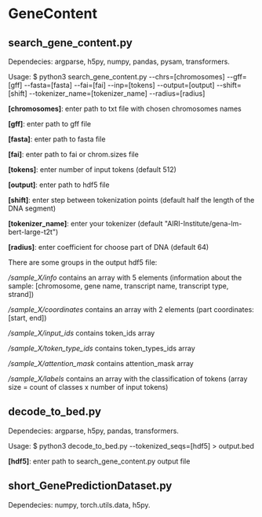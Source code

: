# GeneContent
## search_gene_content.py

Dependecies: argparse, h5py, numpy, pandas, pysam, transformers.

Usage: $ python3 search_gene_content.py --chrs=[chromosomes] --gff=[gff] --fasta=[fasta] --fai=[fai] --inp=[tokens] --output=[output] --shift=[shift] --tokenizer_name=[tokenizer_name] --radius=[radius] 

**[chromosomes]**: enter path to txt file with chosen chromosomes names

**[gff]**: enter path to gff file

**[fasta]**: enter path to fasta file

**[fai]**: enter path to fai or chrom.sizes file

**[tokens]**: enter number of input tokens (default 512)

**[output]**: enter path to hdf5 file

**[shift]**: enter step between tokenization points (default half the length of the DNA segment)

**[tokenizer_name]**: enter your tokenizer (default "AIRI-Institute/gena-lm-bert-large-t2t")

**[radius]**: enter coefficient for choose part of DNA (default 64)

There are some groups in the output hdf5 file:

  */sample_X/info* contains an array with 5 elements (information about the sample: [chromosome, gene name, transcript name, transcript type, strand])
  
  */sample_X/coordinates* contains an array with 2 elements (part coordinates: [start, end])

  */sample_X/input_ids* contains token_ids array

  */sample_X/token_type_ids* contains token_types_ids array

  */sample_X/attention_mask* contains attention_mask array

  */sample_X/labels* contains an array with  the classification of tokens (array size = count of classes x number of input tokens)

## decode_to_bed.py

Dependecies: argparse, h5py, pandas, transformers.

Usage: $ python3 decode_to_bed.py --tokenized_seqs=[hdf5] > output.bed

**[hdf5]**: enter path to search_gene_content.py output file

## short_GenePredictionDataset.py

Dependecies: numpy, torch.utils.data, h5py.


